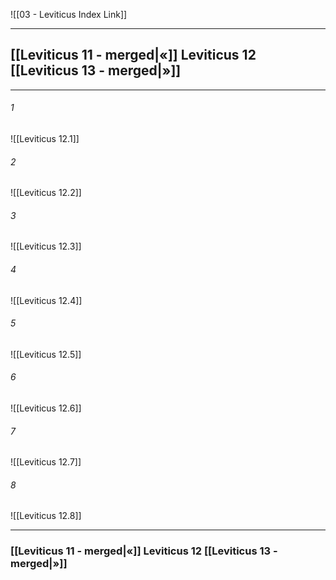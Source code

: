 ![[03 - Leviticus Index Link]]

---
##  [[Leviticus 11 - merged|«]] Leviticus 12 [[Leviticus 13 - merged|»]]

---

###### 1
![[Leviticus 12.1]] 

###### 2
![[Leviticus 12.2]] 

###### 3
![[Leviticus 12.3]] 

###### 4
![[Leviticus 12.4]]

###### 5 
![[Leviticus 12.5]] 

###### 6
![[Leviticus 12.6]] 

###### 7
![[Leviticus 12.7]] 

###### 8
![[Leviticus 12.8]] 


---
###  [[Leviticus 11 - merged|«]] Leviticus 12 [[Leviticus 13 - merged|»]]